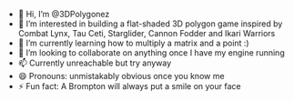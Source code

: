 - 👋 Hi, I’m @3DPolygonez
- 👀 I’m interested in building a flat-shaded 3D polygon game inspired by Combat Lynx, Tau Ceti, Starglider, Cannon Fodder and Ikari Warriors
- 🌱 I’m currently learning how to multiply a matrix and a point :)
- 💞️ I’m looking to collaborate on anything once I have my engine running
- 📫 Currently unreachable but try anyway
- 😄 Pronouns: unmistakably obvious once you know me
- ⚡ Fun fact: A Brompton will always put a smile on your face

<!---
3DPolygonez/3DPolygonez is a ✨ special ✨ repository because its `README.md` (this file) appears on your GitHub profile.
You can click the Preview link to take a look at your changes.
--->
